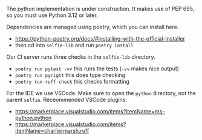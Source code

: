 The python implementation is under construction. It makes use of PEP 695, so you must use Python 3.12 or later.

Dependencies are managed using poetry, which you can install here.
- https://python-poetry.org/docs/#installing-with-the-official-installer
- then cd into `selfie-lib` and run `poetry install`

Our CI server runs three checks in the `selfie-lib` directory.

- `poetry run pytest -vv` this runs the tests (`-vv` makes nice output)
- `poetry run pyright` this does type checking
- `poetry run ruff check` this checks formatting

For the IDE we use VSCode. Make sure to open the `python` directory, not the parent `selfie`. Receommended VSCode plugins:

- https://marketplace.visualstudio.com/items?itemName=ms-python.python
- https://marketplace.visualstudio.com/items?itemName=charliermarsh.ruff